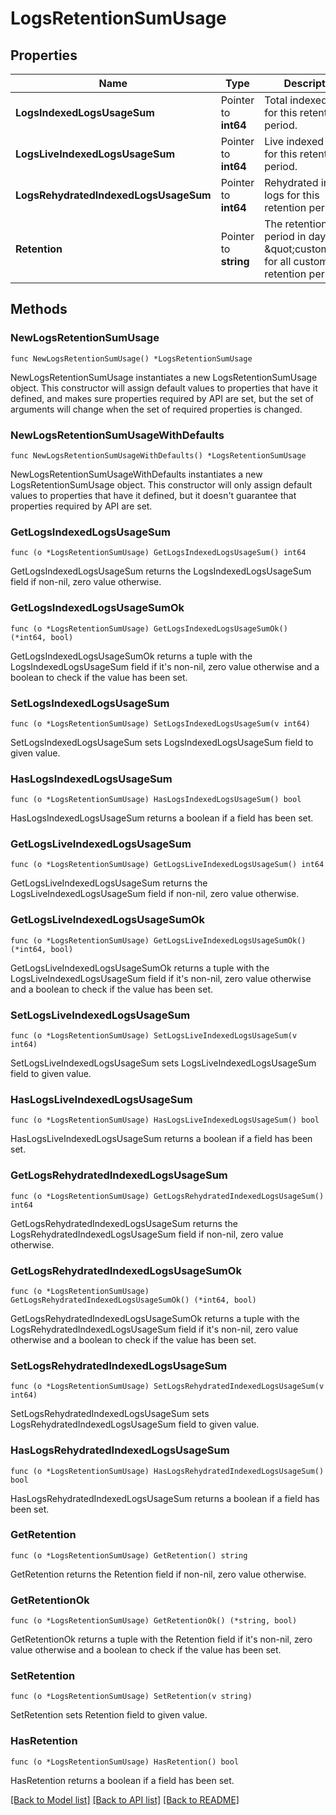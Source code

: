 # LogsRetentionSumUsage

## Properties

| Name                                  | Type                  | Description                                                                            | Notes      |
| ------------------------------------- | --------------------- | -------------------------------------------------------------------------------------- | ---------- |
| **LogsIndexedLogsUsageSum**           | Pointer to **int64**  | Total indexed logs for this retention period.                                          | [optional] |
| **LogsLiveIndexedLogsUsageSum**       | Pointer to **int64**  | Live indexed logs for this retention period.                                           | [optional] |
| **LogsRehydratedIndexedLogsUsageSum** | Pointer to **int64**  | Rehydrated indexed logs for this retention period.                                     | [optional] |
| **Retention**                         | Pointer to **string** | The retention period in days or \&quot;custom\&quot; for all custom retention periods. | [optional] |

## Methods

### NewLogsRetentionSumUsage

`func NewLogsRetentionSumUsage() *LogsRetentionSumUsage`

NewLogsRetentionSumUsage instantiates a new LogsRetentionSumUsage object.
This constructor will assign default values to properties that have it defined,
and makes sure properties required by API are set, but the set of arguments
will change when the set of required properties is changed.

### NewLogsRetentionSumUsageWithDefaults

`func NewLogsRetentionSumUsageWithDefaults() *LogsRetentionSumUsage`

NewLogsRetentionSumUsageWithDefaults instantiates a new LogsRetentionSumUsage object.
This constructor will only assign default values to properties that have it defined,
but it doesn't guarantee that properties required by API are set.

### GetLogsIndexedLogsUsageSum

`func (o *LogsRetentionSumUsage) GetLogsIndexedLogsUsageSum() int64`

GetLogsIndexedLogsUsageSum returns the LogsIndexedLogsUsageSum field if non-nil, zero value otherwise.

### GetLogsIndexedLogsUsageSumOk

`func (o *LogsRetentionSumUsage) GetLogsIndexedLogsUsageSumOk() (*int64, bool)`

GetLogsIndexedLogsUsageSumOk returns a tuple with the LogsIndexedLogsUsageSum field if it's non-nil, zero value otherwise
and a boolean to check if the value has been set.

### SetLogsIndexedLogsUsageSum

`func (o *LogsRetentionSumUsage) SetLogsIndexedLogsUsageSum(v int64)`

SetLogsIndexedLogsUsageSum sets LogsIndexedLogsUsageSum field to given value.

### HasLogsIndexedLogsUsageSum

`func (o *LogsRetentionSumUsage) HasLogsIndexedLogsUsageSum() bool`

HasLogsIndexedLogsUsageSum returns a boolean if a field has been set.

### GetLogsLiveIndexedLogsUsageSum

`func (o *LogsRetentionSumUsage) GetLogsLiveIndexedLogsUsageSum() int64`

GetLogsLiveIndexedLogsUsageSum returns the LogsLiveIndexedLogsUsageSum field if non-nil, zero value otherwise.

### GetLogsLiveIndexedLogsUsageSumOk

`func (o *LogsRetentionSumUsage) GetLogsLiveIndexedLogsUsageSumOk() (*int64, bool)`

GetLogsLiveIndexedLogsUsageSumOk returns a tuple with the LogsLiveIndexedLogsUsageSum field if it's non-nil, zero value otherwise
and a boolean to check if the value has been set.

### SetLogsLiveIndexedLogsUsageSum

`func (o *LogsRetentionSumUsage) SetLogsLiveIndexedLogsUsageSum(v int64)`

SetLogsLiveIndexedLogsUsageSum sets LogsLiveIndexedLogsUsageSum field to given value.

### HasLogsLiveIndexedLogsUsageSum

`func (o *LogsRetentionSumUsage) HasLogsLiveIndexedLogsUsageSum() bool`

HasLogsLiveIndexedLogsUsageSum returns a boolean if a field has been set.

### GetLogsRehydratedIndexedLogsUsageSum

`func (o *LogsRetentionSumUsage) GetLogsRehydratedIndexedLogsUsageSum() int64`

GetLogsRehydratedIndexedLogsUsageSum returns the LogsRehydratedIndexedLogsUsageSum field if non-nil, zero value otherwise.

### GetLogsRehydratedIndexedLogsUsageSumOk

`func (o *LogsRetentionSumUsage) GetLogsRehydratedIndexedLogsUsageSumOk() (*int64, bool)`

GetLogsRehydratedIndexedLogsUsageSumOk returns a tuple with the LogsRehydratedIndexedLogsUsageSum field if it's non-nil, zero value otherwise
and a boolean to check if the value has been set.

### SetLogsRehydratedIndexedLogsUsageSum

`func (o *LogsRetentionSumUsage) SetLogsRehydratedIndexedLogsUsageSum(v int64)`

SetLogsRehydratedIndexedLogsUsageSum sets LogsRehydratedIndexedLogsUsageSum field to given value.

### HasLogsRehydratedIndexedLogsUsageSum

`func (o *LogsRetentionSumUsage) HasLogsRehydratedIndexedLogsUsageSum() bool`

HasLogsRehydratedIndexedLogsUsageSum returns a boolean if a field has been set.

### GetRetention

`func (o *LogsRetentionSumUsage) GetRetention() string`

GetRetention returns the Retention field if non-nil, zero value otherwise.

### GetRetentionOk

`func (o *LogsRetentionSumUsage) GetRetentionOk() (*string, bool)`

GetRetentionOk returns a tuple with the Retention field if it's non-nil, zero value otherwise
and a boolean to check if the value has been set.

### SetRetention

`func (o *LogsRetentionSumUsage) SetRetention(v string)`

SetRetention sets Retention field to given value.

### HasRetention

`func (o *LogsRetentionSumUsage) HasRetention() bool`

HasRetention returns a boolean if a field has been set.

[[Back to Model list]](../README.md#documentation-for-models) [[Back to API list]](../README.md#documentation-for-api-endpoints) [[Back to README]](../README.md)
